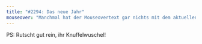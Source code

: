 ```yaml
---
title: "#2294: Das neue Jahr"
mouseover: "Manchmal hat der Mouseovertext gar nichts mit dem aktuellen Comic zu tun."
---
```


PS: 
Rutscht gut rein, ihr Knuffelwuschel!

